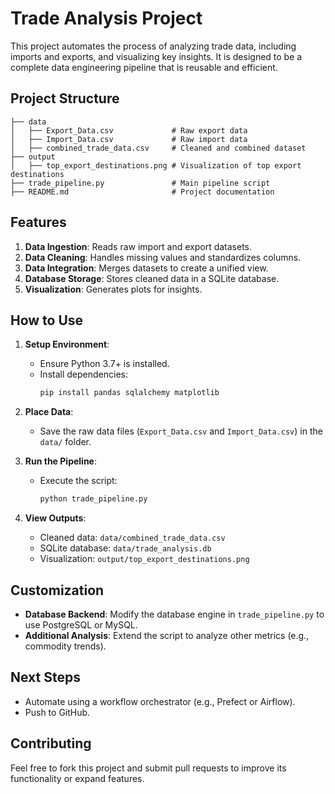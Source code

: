 # Trade Analysis Project

This project automates the process of analyzing trade data, including imports and exports, and visualizing key insights. It is designed to be a complete data engineering pipeline that is reusable and efficient.

## Project Structure

```
├── data
│   ├── Export_Data.csv             # Raw export data
│   ├── Import_Data.csv             # Raw import data
│   ├── combined_trade_data.csv     # Cleaned and combined dataset
├── output
│   ├── top_export_destinations.png # Visualization of top export destinations
├── trade_pipeline.py               # Main pipeline script
├── README.md                       # Project documentation
```

## Features

1. **Data Ingestion**: Reads raw import and export datasets.
2. **Data Cleaning**: Handles missing values and standardizes columns.
3. **Data Integration**: Merges datasets to create a unified view.
4. **Database Storage**: Stores cleaned data in a SQLite database.
5. **Visualization**: Generates plots for insights.

## How to Use

1. **Setup Environment**:
   - Ensure Python 3.7+ is installed.
   - Install dependencies:
     ```bash
     pip install pandas sqlalchemy matplotlib
     ```

2. **Place Data**:
   - Save the raw data files (`Export_Data.csv` and `Import_Data.csv`) in the `data/` folder.

3. **Run the Pipeline**:
   - Execute the script:
     ```bash
     python trade_pipeline.py
     ```

4. **View Outputs**:
   - Cleaned data: `data/combined_trade_data.csv`
   - SQLite database: `data/trade_analysis.db`
   - Visualization: `output/top_export_destinations.png`

## Customization

- **Database Backend**: Modify the database engine in `trade_pipeline.py` to use PostgreSQL or MySQL.
- **Additional Analysis**: Extend the script to analyze other metrics (e.g., commodity trends).

## Next Steps

- Automate using a workflow orchestrator (e.g., Prefect or Airflow).
- Push to GitHub.

## Contributing

Feel free to fork this project and submit pull requests to improve its functionality or expand features.
